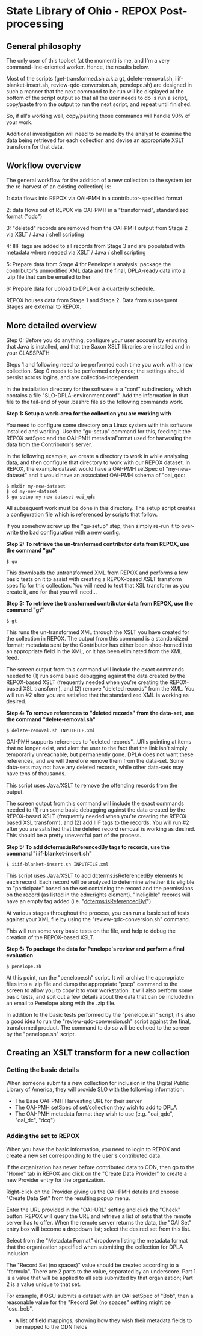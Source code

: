# State Library of Ohio - REPOX Post-processing

## General philosophy

The only user of this toolset (at the moment) is me, and I'm a very command-line-oriented worker.  Hence, the results below.

Most of the scripts (get-transformed.sh a.k.a gt, delete-removal.sh, iiif-blanket-insert.sh, review-qdc-conversion.sh, penelope.sh) are designed in such a manner that the next command to be run will be displayed at the bottom of the script output so that all the user needs to do is run a script, copy/paste from the output to run the next script, and repeat until finished.

So, if all's working well, copy/pasting those commands will handle 90% of your work.

Additional investigation will need to be made by the analyst to examine the data being retrieved for each collection and devise an appropriate XSLT transform for that data.


## Workflow overview

The general workflow for the addition of a new collection to the system (or the re-harvest of an existing collection) is:

1:  data flows into REPOX via OAI-PMH in a contributor-specified format

2:  data flows out of REPOX via OAI-PMH in a "transformed", standardized format ("qdc")

3:  "deleted" records are removed from the OAI-PMH output from Stage 2 via XSLT / Java / shell scripting

4:  IIIF tags are added to all records from Stage 3 and are populated with metadata where needed via XSLT / Java / shell scripting

5:  Prepare data from Stage 4 for Penelope's analysis: package the contributor's unmodified XML data and the final, DPLA-ready data into a .zip file that can be emailed to her

6:  Prepare data for upload to DPLA on a quarterly schedule.


REPOX houses data from Stage 1 and Stage 2.  Data from subsequent Stages are external to REPOX.




## More detailed overview

Step 0:  Before you do anything, configure your user account by ensuring that Java is installed, and that the Saxon XSLT libraries are installed and in your CLASSPATH

Steps 1 and following need to be performed each time you work with a new collection.  Step 0 needs to be performed only once; the settings should persist across logins, and are collection-independent.

In the installation directory for the software is a "conf" subdirectory, which contains a file "SLO-DPLA-environment.conf".  Add the information in that file to the tail-end of your .bashrc file so the following commands work.


**Step 1:  Setup a work-area for the collection you are working with**

You need to configure some directory on a Linux system with this software installed and working.  Use the "gu-setup" command for this, feeding it the REPOX setSpec and the OAI-PMH metadataFormat used for harvesting the data from the Contributor's server.

In the following example, we create a directory to work in while analysing data, and then configure that directory to work with our REPOX dataset.  In REPOX, the example dataset would have a OAI-PMH setSpec of "my-new-dataset" and it would have an associated OAI-PMH schema of "oai_qdc:

    $ mkdir my-new-dataset
    $ cd my-new-dataset
    $ gu-setup my-new-dataset oai_qdc

All subsequent work must be done in this directory.  The setup script creates a configuration file which is referenced by scripts that follow.

If you somehow screw up the "gu-setup" step, then simply re-run it to over-write the bad configuration with a new config.


**Step 2:  To retrieve the un-tranformed contributor data from REPOX, use the command "gu"**

    $ gu

This downloads the untransformed XML from REPOX and performs a few basic tests on it to assist with creating a REPOX-based XSLT transform specific for this collection.  You will need to test that XSL transform as you create it, and for that you will need...


**Step 3:  To retrieve the transformed contributor data from REPOX, use the command "gt"**

    $ gt

This runs the un-transformed XML through the XSLT you have created for the collection in REPOX.  The output from this command is a standardized format; metadata sent by the Contributor has either been shoe-horned into an appropriate field in the XML, or it has been eliminated from the XML feed.

The screen output from this command will include the exact commands needed to (1) run some basic debugging against the data created by the REPOX-based XSLT (frequently needed when you're creating the REPOX-based XSL transform), and (2) remove "deleted records" from the XML.  You will run #2 after you are satisfied that the standardized XML is working as desired.


**Step 4:  To remove references to "deleted records" from the data-set, use the command "delete-removal.sh"**

    $ delete-removal.sh INPUTFILE.xml

OAI-PMH supports references to "deleted records"...URIs pointing at items that no longer exist, and alert the user to the fact that the link isn't simply temporarily unreachable, but permanently gone.  DPLA does not want these references, and we will therefore remove them from the data-set.  Some data-sets may not have any deleted records, while other data-sets may have tens of thousands.

This script uses Java/XSLT to remove the offending records from the output.

The screen output from this command will include the exact commands needed to (1) run some basic debugging against the data created by the REPOX-based XSLT (frequently needed when you're creating the REPOX-based XSL transform), and (2) add IIIF tags to the records.  You will run #2 after you are satisfied that the deleted record removal is working as desired.  This should be a pretty uneventful part of the process.


**Step 5:  To add dcterms:isReferencedBy tags to records, use the command "iiif-blanket-insert.sh"**

    $ iiif-blanket-insert.sh INPUTFILE.xml

This script uses Java/XSLT to add dcterms:isReferencedBy elements to each record.  Each record will be analyzed to determine whether it is eligible to "participate" based on the set containing the record and the permissions on the record (as listed in the edm:rights element).  "Ineligible" records will have an empty tag added (i.e. "<dcterms:isReferencedBy/>")



At various stages throughout the process, you can run a basic set of tests against your XML file by using the "review-qdc-conversion.sh" command.

This will run some very basic tests on the file, and help to debug the creation of the REPOX-based XSLT.



**Step 6:  To package the data for Penelope's review and perform a final evaluation**

    $ penelope.sh

At this point, run the "penelope.sh" script.  It will archive the appropriate files into a .zip file and dump the appropriate "pscp" command to the screen to allow you to copy it to your workstation.  It will also perform some basic tests, and spit out a few details about the data that can be included in an email to Penelope along with the .zip file.

In addition to the basic tests performed by the "penelope.sh" script, it's also a good idea to run the "review-qdc-conversion.sh" script against the final, transformed product.  The command to do so will be echoed to the screen by the "penelope.sh" script.



## Creating an XSLT transform for a new collection

### Getting the basic details

When someone submits a new collection for inclusion in the Digital Public Library of America, they will provide SLO with the following information:

- The Base OAI-PMH Harvesting URL for their server
- The OAI-PMH setSpec of set/collection they wish to add to DPLA
- The OAI-PMH metadata format they wish to use (e.g. "oai_qdc", "oai_dc", "dcq")

### Adding the set to REPOX

When you have the basic information, you need to login to REPOX and create a new set corresponding to the user's contributed data.

If the organization has never before contributed data to ODN, then go to the "Home" tab in REPOX and click on the "Create Data Provider" to create a new Provider entry for the organization.

Right-click on the Provider giving us the OAI-PMH details and choose "Create Data Set" from the resulting popup menu.

Enter the URL provided in the "OAI-URL" setting and click the "Check" button.  REPOX will query the URL and retrieve a list of sets that the remote server has to offer.  When the remote server returns the data, the "OAI Set" entry box will become a dropdown list; select the desired set from this list.

Select from the "Metadata Format" dropdown listing the metadata format that the organization specified when submitting the collection for DPLA inclusion.

The "Record Set (no spaces)" value should be created according to a "formula".  There are 2 parts to the value, separated by an underscore.  Part 1 is a value that will be applied to all sets submitted by that organization; Part 2 is a value unique to that set.

For example, if OSU submits a dataset with an OAI setSpec of "Bob", then a reasonable value for the "Record Set (no spaces" setting might be "osu_bob".




- A list of field mappings, showing how they wish their metadata fields to be mapped to the ODN fields
